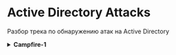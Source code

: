 # Active Directory Attacks
Разбор трека по обнаружению атак на Active Directory

<details><summary><strong>Campfire-1</strong></summary>
Сценарий: Алонзо обнаружил на своем компьютере странные файлы и проинформировал об этом недавно собранную команду SOC. Оценивая ситуацию, предполагается, что в сети, возможно, произошла атака с использованием Kerberoasting. Ваша задача - подтвердить выводы, проанализировав предоставленные доказательства. 

Вам предоставляются: 
  
1. Журналы безопасности с контроллера домена; 
2. PowerShell-Операционные журналы с уязвимой рабочей станции; 
3. Предварительная выборка файлов с уязвимой рабочей станции.


</details>
